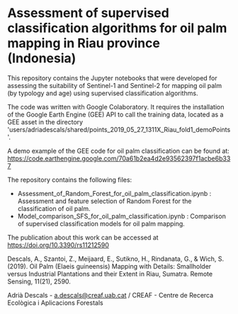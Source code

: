 # Assessment of supervised classification algorithms for oil palm mapping in Riau province (Indonesia)

This repository contains the Jupyter notebooks that were developed for assessing the suitability of Sentinel-1 and Sentinel-2 for mapping oil palm (by typology and age) using supervised classification algorithms. 

The code was written with Google Colaboratory. It requires the installation of the Google Earth Engine (GEE) API to call the training data, located as a GEE asset in the directory 'users/adriadescals/shared/points_2019_05_27_1311X_Riau_fold1_demoPoints'.

A demo example of the GEE code for oil palm classification can be found at:
https://code.earthengine.google.com/70a61b2ea4d2e93562397f1acbe6b337

The repository contains the following files:
- Assessment_of_Random_Forest_for_oil_palm_classification.ipynb : Assessment and feature selection of Random Forest for the classification of oil palm.
- Model_comparison_SFS_for_oil_palm_classification.ipynb : Comparison of supervised classification models for oil palm mapping.

The publication about this work can be accessed at https://doi.org/10.3390/rs11212590

Descals, A., Szantoi, Z., Meijaard, E., Sutikno, H., Rindanata, G., & Wich, S. (2019). Oil Palm (Elaeis guineensis) Mapping with Details: Smallholder versus Industrial Plantations and their Extent in Riau, Sumatra. Remote Sensing, 11(21), 2590.

Adrià Descals - a.descals@creaf.uab.cat / 
CREAF - Centre de Recerca Ecològica i Aplicacions Forestals

